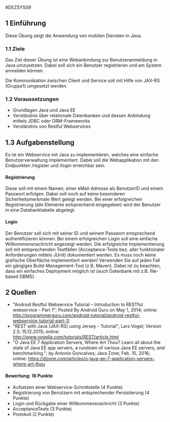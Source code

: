 #DEZSYS09

## 1 Einführung

Diese Übung zeigt die Anwendung von mobilen Diensten in Java.

### 1.1 Ziele

Das Ziel dieser Übung ist eine Webanbindung zur Benutzeranmeldung in Java umzusetzen. 
Dabei soll sich ein Benutzer registrieren und am System anmelden können.

Die Kommunikation zwischen Client und Service soll mit Hilfe von JAX-RS (Gruppe1) umgesetzt werden.

### 1.2 Voraussetzungen

- Grundlagen Java und Java EE
- Verständnis über relationale Datenbanken und dessen Anbindung mittels JDBC oder ORM-Frameworks
- Verständnis von Restful Webservices

## 1.3 Aufgabenstellung

Es ist ein Webservice mit Java zu implementieren, welches eine einfache Benutzerverwaltung implementiert. 
Dabei soll die Webapplikation mit den Endpunkten /register und /login erreichbar sein.

#### Registrierung

Diese soll mit einem Namen, einer eMail-Adresse als BenutzerID und einem Passwort erfolgen. Dabei soll noch auf keine besonderen Sicherheitsmerkmale Wert gelegt werden. Bei einer erfolgreichen Registrierung (alle Elemente entsprechend eingegeben) wird der Benutzer in eine Datebanktabelle abgelegt.

#### Login

Der Benutzer soll sich mit seiner ID und seinem Passwort entsprechend authentifizieren können. Bei einem erfolgreichen Login soll eine einfache Willkommensnachricht angezeigt werden.
Die erfolgreiche Implementierung soll mit entsprechenden Testfällen (Acceptance-Tests bez. aller funktionaler Anforderungen mittels JUnit) dokumentiert werden. Es muss noch keine grafische Oberfläche implementiert werden! Verwenden Sie auf jeden Fall ein gängiges Build-Management-Tool (z.B. Maven). Dabei ist zu beachten, dass ein einfaches Deployment möglich ist (auch Datenbank mit z.B. file-based DBMS).

## 2 Quellen

- "Android Restful Webservice Tutorial – Introduction to RESTful webservice – Part 1"; Posted By Android Guru on May 1, 2014; online: http://programmerguru.com/android-tutorial/android-restful-webservice-tutorial-part-1/
- "REST with Java (JAX-RS) using Jersey - Tutorial"; Lars Vogel; Version 2.5; 15.12.2015; online: http://www.vogella.com/tutorials/REST/article.html
- "O Java EE 7 Application Servers, Where Art Thou? Learn all about the state of Java EE app servers, a rundown of various Java EE servers, and benchmarking."; by Antonio Goncalves; Java Zone; Feb. 10, 2016; online: https://dzone.com/articles/o-java-ee-7-application-servers-where-art-thou

#### Bewertung: 16 Punkte
- Aufsetzen einer Webservice-Schnittstelle (4 Punkte)
- Registrierung von Benutzern mit entsprechender Persistierung (4 Punkte)
- Login und Rückgabe einer Willkommensnachricht (3 Punkte)
- AcceptanceTests (3 Punkte)
- Protokoll (2 Punkte)

